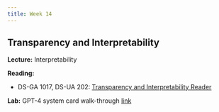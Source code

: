 ```yaml
---
title: Week 14
---
```


## Transparency and Interpretability

**Lecture:** Interpretability 

<!-- * DS-UA 202: [interpretability and legal frameworks slides](../../../assets/14_interpretability_202.pdf) -->
<!-- * DS-GA 1017: [interpretability and legal frameworks slides](../../../assets/13_InterpretabilityLegal_1017.pdf) -->

**Reading:**

<!-- * DS-UA 202: [Transparency and Interpretability Reader](../../../assets/transparency_reader_ua202_2022.pdf) -->
* DS-GA 1017, DS-UA 202: [Transparency and Interpretability Reader](../../../assets/transparency_reader_2023.pdf)

**Lab:** GPT-4 system card walk-through [link](https://cdn.openai.com/papers/gpt-4-system-card.pdf)

